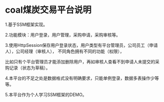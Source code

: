 # coal煤炭交易平台说明 

1.基于SSM框架实现。 

2.功能模块：用户登录，用户管理，采购申请，采购审核等。 

3.使用HttpSession保存用户登录状态，用户类型有平台管理员，公司员工（申请人），公司经理（审核人）， 不同角色拥有不同的功能（权限），

  比如只有个平台管理员才能添加删除用户，再如审核人查看不到申请人未提交的采购记录（状态为草稿）。 
  
4.本平台的不足之处是数据格式没有明确要求，只能单例登录，数据多表操作少等等。 

5.本平台作为个人学习SSM框架的DEMO。 
